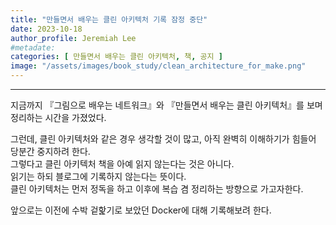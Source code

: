 ```yaml
---
title: "만들면서 배우는 클린 아키텍처 기록 잠정 중단"
date: 2023-10-18
author_profile: Jeremiah Lee
#metadate:
categories: [ 만들면서 배우는 클린 아키텍처, 책, 공지 ]
image: "/assets/images/book_study/clean_architecture_for_make.png"
---
```

***

지금까지 『그림으로 배우는 네트워크』와 『만들면서 배우는 클린 아키텍처』를 보며 정리하는 시간을 가졌었다.

그런데, 클린 아키텍처와 같은 경우 생각할 것이 많고, 아직 완벽히 이해하기가 힘들어 당분간 중지하려 한다.   
그렇다고 클린 아키텍처 책을 아예 읽지 않는다는 것은 아니다.   
읽기는 하되 블로그에 기록하지 않는다는 뜻이다.   
클린 아키텍처는 먼저 정독을 하고 이후에 복습 겸 정리하는 방향으로 가고자한다.   

앞으로는 이전에 수박 겉핥기로 보았던 Docker에 대해 기록해보려 한다.